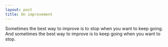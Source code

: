 ```yaml
---
layout: post
title: On improvement
---
```


Sometimes the best way to improve is to stop when you want to keep going. And sometimes the best way to improve is to keep going when you want to stop.
